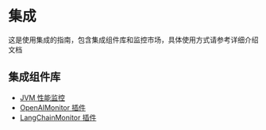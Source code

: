 # 集成
这是使用集成的指南，包含集成组件库和监控市场，具体使用方式请参考详细介绍文档

## 集成组件库
- [JVM 性能监控](jvm/jvm-performance-monitor.md)
- [OpenAIMonitor 插件](openai/openai-monitor.md)
- [LangChainMonitor 插件](langchain/langchain-monitor.md)
